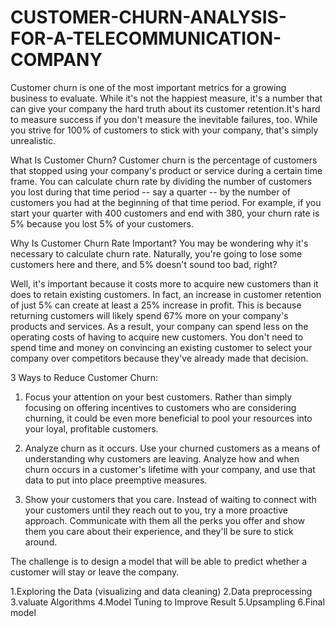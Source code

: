 # CUSTOMER-CHURN-ANALYSIS-FOR-A-TELECOMMUNICATION-COMPANY
Customer churn is one of the most important metrics for a growing business to evaluate. While it's not the happiest measure, it's a number that can give your company the hard truth about its customer retention.It's hard to measure success if you don't measure the inevitable failures, too. While you strive for 100% of customers to stick with your company, that's simply unrealistic.

What Is Customer Churn?
Customer churn is the percentage of customers that stopped using your company's product or service during a certain time frame. You can calculate churn rate by dividing the number of customers you lost during that time period -- say a quarter -- by the number of customers you had at the beginning of that time period.
For example, if you start your quarter with 400 customers and end with 380, your churn rate is 5% because you lost 5% of your customers.

Why Is Customer Churn Rate Important?
You may be wondering why it's necessary to calculate churn rate. Naturally, you're going to lose some customers here and there, and 5% doesn't sound too bad, right?

Well, it's important because it costs more to acquire new customers than it does to retain existing customers. In fact, an increase in customer retention of just 5% can create at least a 25% increase in profit. This is because returning customers will likely spend 67% more on your company's products and services. As a result, your company can spend less on the operating costs of having to acquire new customers. You don't need to spend time and money on convincing an existing customer to select your company over competitors because they've already made that decision.

3 Ways to Reduce Customer Churn:
1. Focus your attention on your best customers.
Rather than simply focusing on offering incentives to customers who are considering churning, it could be even more beneficial to pool your resources into your loyal, profitable customers.

2. Analyze churn as it occurs.
Use your churned customers as a means of understanding why customers are leaving. Analyze how and when churn occurs in a customer's lifetime with your company, and use that data to put into place preemptive measures.

3. Show your customers that you care.
Instead of waiting to connect with your customers until they reach out to you, try a more proactive approach. Communicate with them all the perks you offer and show them you care about their experience, and they'll be sure to stick around.

The challenge is to design a model that will be able to predict whether a customer will stay or leave the company.

1.Exploring the Data (visualizing and data cleaning) 
2.Data preprocessing 
3.valuate Algorithms 
4.Model Tuning to Improve Result 
5.Upsampling 
6.Final model
